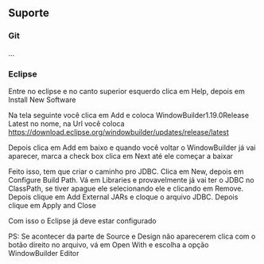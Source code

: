 ## Suporte

### Git 
...

### Eclipse
Entre no eclipse e no canto superior esquerdo clica em Help, depois em Install New Software

Na tela seguinte você clica em Add e coloca WindowBuilder1.19.0Release Latest no nome, na Url você coloca https://download.eclipse.org/windowbuilder/updates/release/latest

Depois clica em Add em baixo e quando você voltar o WindowBuilder já vai aparecer, marca a check box clica em Next até ele começar a baixar

Feito isso, tem que criar o caminho pro JDBC. Clica em New, depois em Configure Build Path. Vá em Libraries e provavelmente já vai ter o JDBC no ClassPath, se tiver apague ele selecionando ele e clicando em Remove. Depois clique em Add External JARs e cloque o arquivo JDBC. Depois clique em Apply and Close

Com isso o Eclipse já deve estar configurado

PS: Se acontecer da parte de Source e Design não aparecerem clica com o botão direito no arquivo, vá em Open With e escolha a opção WindowBuilder Editor

